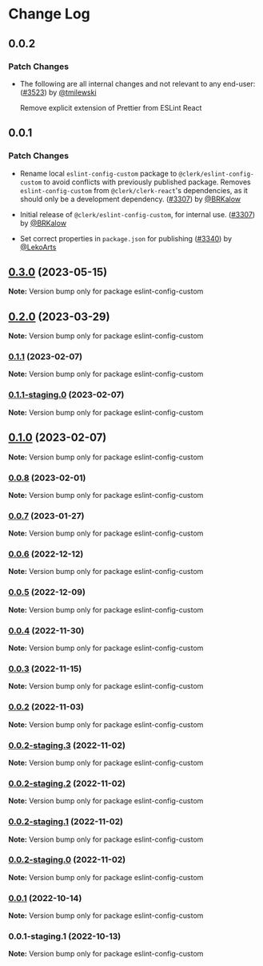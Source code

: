 # Change Log

## 0.0.2

### Patch Changes

- The following are all internal changes and not relevant to any end-user: ([#3523](https://github.com/clerk/javascript/pull/3523)) by [@tmilewski](https://github.com/tmilewski)

  Remove explicit extension of Prettier from ESLint React

## 0.0.1

### Patch Changes

- Rename local `eslint-config-custom` package to `@clerk/eslint-config-custom` to avoid conflicts with previously published package. Removes `eslint-config-custom` from `@clerk/clerk-react`'s dependencies, as it should only be a development dependency. ([#3307](https://github.com/clerk/javascript/pull/3307)) by [@BRKalow](https://github.com/BRKalow)

- Initial release of `@clerk/eslint-config-custom`, for internal use. ([#3307](https://github.com/clerk/javascript/pull/3307)) by [@BRKalow](https://github.com/BRKalow)

- Set correct properties in `package.json` for publishing ([#3340](https://github.com/clerk/javascript/pull/3340)) by [@LekoArts](https://github.com/LekoArts)

## [0.3.0](https://github.com/clerk/clerk_docker/compare/eslint-config-custom@0.2.0...eslint-config-custom@0.3.0) (2023-05-15)

**Note:** Version bump only for package eslint-config-custom

## [0.2.0](https://github.com/clerk/clerk_docker/compare/eslint-config-custom@0.2.0-staging.0...eslint-config-custom@0.2.0) (2023-03-29)

**Note:** Version bump only for package eslint-config-custom

### [0.1.1](https://github.com/clerk/clerk_docker/compare/eslint-config-custom@0.1.1-staging.0...eslint-config-custom@0.1.1) (2023-02-07)

**Note:** Version bump only for package eslint-config-custom

### [0.1.1-staging.0](https://github.com/clerk/clerk_docker/compare/eslint-config-custom@0.1.0...eslint-config-custom@0.1.1-staging.0) (2023-02-07)

**Note:** Version bump only for package eslint-config-custom

## [0.1.0](https://github.com/clerk/clerk_docker/compare/eslint-config-custom@0.0.8...eslint-config-custom@0.1.0) (2023-02-07)

**Note:** Version bump only for package eslint-config-custom

### [0.0.8](https://github.com/clerk/clerk_docker/compare/eslint-config-custom@0.0.8-staging.0...eslint-config-custom@0.0.8) (2023-02-01)

**Note:** Version bump only for package eslint-config-custom

### [0.0.7](https://github.com/clerk/clerk_docker/compare/eslint-config-custom@0.0.7-staging.0...eslint-config-custom@0.0.7) (2023-01-27)

**Note:** Version bump only for package eslint-config-custom

### [0.0.6](https://github.com/clerk/clerk_docker/compare/eslint-config-custom@0.0.5...eslint-config-custom@0.0.6) (2022-12-12)

**Note:** Version bump only for package eslint-config-custom

### [0.0.5](https://github.com/clerk/clerk_docker/compare/eslint-config-custom@0.0.5-staging.0...eslint-config-custom@0.0.5) (2022-12-09)

**Note:** Version bump only for package eslint-config-custom

### [0.0.4](https://github.com/clerk/clerk_docker/compare/eslint-config-custom@0.0.4-staging.0...eslint-config-custom@0.0.4) (2022-11-30)

**Note:** Version bump only for package eslint-config-custom

### [0.0.3](https://github.com/clerk/clerk_docker/compare/eslint-config-custom@0.0.3-staging.1...eslint-config-custom@0.0.3) (2022-11-15)

**Note:** Version bump only for package eslint-config-custom

### [0.0.2](https://github.com/clerk/clerk_docker/compare/eslint-config-custom@0.0.2-staging.3...eslint-config-custom@0.0.2) (2022-11-03)

**Note:** Version bump only for package eslint-config-custom

### [0.0.2-staging.3](https://github.com/clerk/clerk_docker/compare/eslint-config-custom@0.0.2-staging.2...eslint-config-custom@0.0.2-staging.3) (2022-11-02)

**Note:** Version bump only for package eslint-config-custom

### [0.0.2-staging.2](https://github.com/clerk/clerk_docker/compare/eslint-config-custom@0.0.2-staging.1...eslint-config-custom@0.0.2-staging.2) (2022-11-02)

**Note:** Version bump only for package eslint-config-custom

### [0.0.2-staging.1](https://github.com/clerk/clerk_docker/compare/eslint-config-custom@0.0.2-staging.0...eslint-config-custom@0.0.2-staging.1) (2022-11-02)

**Note:** Version bump only for package eslint-config-custom

### [0.0.2-staging.0](https://github.com/clerk/clerk_docker/compare/eslint-config-custom@0.0.1...eslint-config-custom@0.0.2-staging.0) (2022-11-02)

**Note:** Version bump only for package eslint-config-custom

### [0.0.1](https://github.com/clerk/clerk_docker/compare/eslint-config-custom@0.0.1-staging.1...eslint-config-custom@0.0.1) (2022-10-14)

**Note:** Version bump only for package eslint-config-custom

### 0.0.1-staging.1 (2022-10-13)

**Note:** Version bump only for package eslint-config-custom
